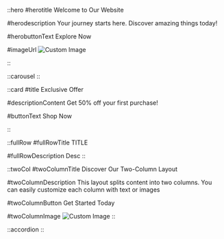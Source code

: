 ::hero
#herotitle
Welcome to Our Website

#herodescription
Your journey starts here. Discover amazing things today!

#herobuttonText
Explore Now

#imageUrl
![Custom Image](/path-to-image.jpg)

::

::carousel
::

::card
#title
Exclusive Offer

#descriptionContent
Get 50% off your first purchase!

#buttonText
Shop Now

::

::fullRow
#fullRowTitle
TITLE

#fullRowDescription
Desc
::

::twoCol
#twoColumnTitle
Discover Our Two-Column Layout

#twoColumnDescription
This layout splits content into two columns. You can easily customize each column with text or images

#twoColumnButton
Get Started Today

#twoColumnImage
![Custom Image](https://via.placeholder.com/300)
::

::accordion
::
